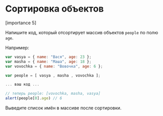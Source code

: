 # Сортировка объектов

[importance 5]

Напишите код, который отсортирует массив объектов `people` по полю `age`.

Например:

```js
var vasya = { name: "Вася", age: 23 };
var masha = { name: "Маша", age: 18 };
var vovochka = { name: "Вовочка", age: 6 };

var people = [ vasya , masha , vovochka ];

... ваш код ...

// теперь people: [vovochka, masha, vasya]
alert(people[0].age) // 6
```

Выведите список имён в массиве после сортировки.